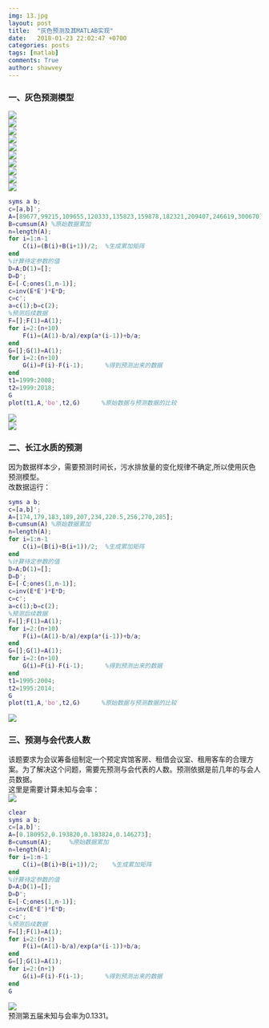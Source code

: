 ```yaml
---
img: 13.jpg
layout: post
title:  "灰色预测及其MATLAB实现"
date:   2018-01-23 22:02:47 +0700
categories: posts
tags: [matlab]
comments: True
author: shawvey
---
```

### 一、灰色预测模型
![](https://i.imgur.com/92ipLtf.png)        
![](https://i.imgur.com/f1gMJk4.png)         
![](https://i.imgur.com/NcFiZX9.png)        
![](https://i.imgur.com/5NLDDJZ.png)         
![](https://i.imgur.com/JSWIciH.png)        
![](https://i.imgur.com/LCeZxgT.png)        
![](https://i.imgur.com/p32xOBl.png)         
![](https://i.imgur.com/pE2BMDH.png)         
![](https://i.imgur.com/WsBbPYy.png)         
![](https://i.imgur.com/gVEDhRS.png)        
``` matlab
syms a b;
c=[a,b]';
A=[89677,99215,109655,120333,135823,159878,182321,209407,246619,300670];
B=cumsum(A) %原始数据累加
n=length(A);
for i=1:n-1
    C(i)=(B(i)+B(i+1))/2;  %生成累加矩阵
end
%计算待定参数的值
D=A;D(1)=[];
D=D';
E=[-C;ones(1,n-1)];
c=inv(E*E')*E*D;
c=c';
a=c(1);b=c(2);
%预测后续数据
F=[];F(1)=A(1);
for i=2:(n+10)
    F(i)=(A(1)-b/a)/exp(a*(i-1))+b/a;
end
G=[];G(1)=A(1);
for i=2:(n+10)
    G(i)=F(i)-F(i-1);      %得到预测出来的数据
end
t1=1999:2008;
t2=1999:2018;
G
plot(t1,A,'bo',t2,G)      %原始数据与预测数据的比较
```
![](https://i.imgur.com/9GxSnHB.png)           
![](https://i.imgur.com/wgyYm2s.png)         

### 二、长江水质的预测
因为数据样本少，需要预测时间长，污水排放量的变化规律不确定,所以使用灰色预测模型。        
改数据运行：        
``` matlab
syms a b;
c=[a,b]';
A=[174,179,183,189,207,234,220.5,256,270,285];
B=cumsum(A) %原始数据累加
n=length(A);
for i=1:n-1
    C(i)=(B(i)+B(i+1))/2;  %生成累加矩阵
end
%计算待定参数的值
D=A;D(1)=[];
D=D';
E=[-C;ones(1,n-1)];
c=inv(E*E')*E*D;
c=c';
a=c(1);b=c(2);
%预测后续数据
F=[];F(1)=A(1);
for i=2:(n+10)
    F(i)=(A(1)-b/a)/exp(a*(i-1))+b/a;
end
G=[];G(1)=A(1);
for i=2:(n+10)
    G(i)=F(i)-F(i-1);      %得到预测出来的数据
end
t1=1995:2004;
t2=1995:2014;
G
plot(t1,A,'bo',t2,G)      %原始数据与预测数据的比较
```
![](https://i.imgur.com/1Kg1Hxe.png)         

### 三、预测与会代表人数
该题要求为会议筹备组制定一个预定宾馆客房、租借会议室、租用客车的合理方案。为了解决这个问题，需要先预测与会代表的人数。预测依据是前几年的与会人员数据。           
这里是需要计算未知与会率：       
![](https://i.imgur.com/zi908DY.png)          
``` matlab
clear
syms a b;
c=[a,b]';
A=[0.180952,0.193820,0.183824,0.146273];
B=cumsum(A);     %原始数据累加
n=length(A);
for i=1:n-1
    C(i)=(B(i)+B(i+1))/2;    %生成累加矩阵
end
%计算待定参数的值
D=A;D(1)=[];
D=D';
E=[-C;ones(1,n-1)];
c=inv(E*E')*E*D;
c=c';
%预测后续数据
F=[];F(1)=A(1);
for i=2:(n+1)
    F(i)=(A(1)-b/a)/exp(a*(i-1))+b/a;
end
G=[];G(1)=A(1);
for i=2:(n+1)
    G(i)=F(i)-F(i-1);      %得到预测出来的数据
end
G
```
![](https://i.imgur.com/7BAzeBV.png)         
预测第五届未知与会率为0.1331。      
 